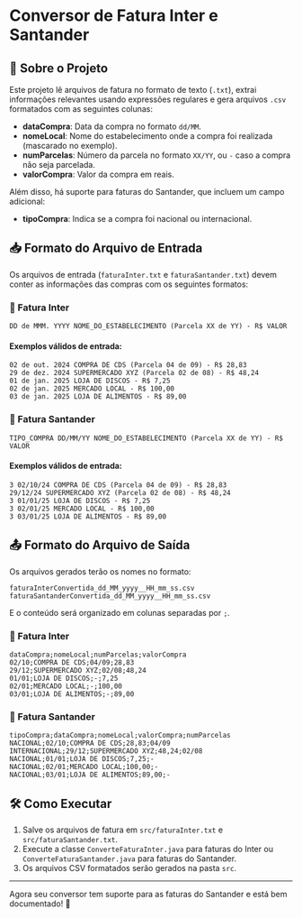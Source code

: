 # Conversor de Fatura Inter e Santander

## 📌 Sobre o Projeto
Este projeto lê arquivos de fatura no formato de texto (`.txt`), extrai informações relevantes usando expressões regulares e gera arquivos `.csv` formatados com as seguintes colunas:
- **dataCompra**: Data da compra no formato `dd/MM`.
- **nomeLocal**: Nome do estabelecimento onde a compra foi realizada (mascarado no exemplo).
- **numParcelas**: Número da parcela no formato `XX/YY`, ou `-` caso a compra não seja parcelada.
- **valorCompra**: Valor da compra em reais.

Além disso, há suporte para faturas do Santander, que incluem um campo adicional:
- **tipoCompra**: Indica se a compra foi nacional ou internacional.

## 📥 Formato do Arquivo de Entrada
Os arquivos de entrada (`faturaInter.txt` e `faturaSantander.txt`) devem conter as informações das compras com os seguintes formatos:

### 🔹 Fatura Inter
```
DD de MMM. YYYY NOME_DO_ESTABELECIMENTO (Parcela XX de YY) - R$ VALOR
```

#### Exemplos válidos de entrada:
```
02 de out. 2024 COMPRA DE CDS (Parcela 04 de 09) - R$ 28,83
29 de dez. 2024 SUPERMERCADO XYZ (Parcela 02 de 08) - R$ 48,24
01 de jan. 2025 LOJA DE DISCOS - R$ 7,25
02 de jan. 2025 MERCADO LOCAL - R$ 100,00
03 de jan. 2025 LOJA DE ALIMENTOS - R$ 89,00
```

### 🔹 Fatura Santander
```
TIPO_COMPRA DD/MM/YY NOME_DO_ESTABELECIMENTO (Parcela XX de YY) - R$ VALOR
```

#### Exemplos válidos de entrada:
```
3 02/10/24 COMPRA DE CDS (Parcela 04 de 09) - R$ 28,83
29/12/24 SUPERMERCADO XYZ (Parcela 02 de 08) - R$ 48,24
3 01/01/25 LOJA DE DISCOS - R$ 7,25
3 02/01/25 MERCADO LOCAL - R$ 100,00
3 03/01/25 LOJA DE ALIMENTOS - R$ 89,00
```

## 📤 Formato do Arquivo de Saída
Os arquivos gerados terão os nomes no formato:
```
faturaInterConvertida_dd_MM_yyyy__HH_mm_ss.csv
faturaSantanderConvertida_dd_MM_yyyy__HH_mm_ss.csv
```
E o conteúdo será organizado em colunas separadas por `;`.

### 🔹 Fatura Inter
```
dataCompra;nomeLocal;numParcelas;valorCompra
02/10;COMPRA DE CDS;04/09;28,83
29/12;SUPERMERCADO XYZ;02/08;48,24
01/01;LOJA DE DISCOS;-;7,25
02/01;MERCADO LOCAL;-;100,00
03/01;LOJA DE ALIMENTOS;-;89,00
```

### 🔹 Fatura Santander
```
tipoCompra;dataCompra;nomeLocal;valorCompra;numParcelas
NACIONAL;02/10;COMPRA DE CDS;28,83;04/09
INTERNACIONAL;29/12;SUPERMERCADO XYZ;48,24;02/08
NACIONAL;01/01;LOJA DE DISCOS;7,25;-
NACIONAL;02/01;MERCADO LOCAL;100,00;-
NACIONAL;03/01;LOJA DE ALIMENTOS;89,00;-
```

## 🛠 Como Executar
1. Salve os arquivos de fatura em `src/faturaInter.txt` e `src/faturaSantander.txt`.
2. Execute a classe `ConverteFaturaInter.java` para faturas do Inter ou `ConverteFaturaSantander.java` para faturas do Santander.
3. Os arquivos CSV formatados serão gerados na pasta `src`.

---
Agora seu conversor tem suporte para as faturas do Santander e está bem documentado! 🚀

